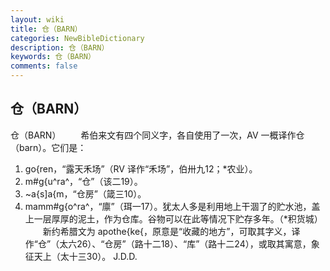 ```yaml
---
layout: wiki
title: 仓（BARN）
categories: NewBibleDictionary
description: 仓（BARN）
keywords: 仓（BARN）
comments: false
---
```


## 仓（BARN）



仓（BARN）
　　希伯来文有四个同义字，各自使用了一次，AV 一概译作仓（barn）。它们是：
1. go{ren，“露天禾场”（RV 译作“禾场”，伯卅九12；*农业）。
2. m#g{u^ra^，“仓”（该二19）。
3. ~a{s]a{m，“仓房”（箴三10）。
4. mamm#g{o^ra^，“廪”（珥一17）。犹太人多是利用地上干涸了的贮水池，盖上一层厚厚的泥土，作为仓库。谷物可以在此等情况下贮存多年。（*积货城）
　　新约希腊文为 apothe{ke{，原意是“收藏的地方”，可取其字义，译作“仓”（太六26）、“仓房”（路十二18）、“库”（路十二24），或取其寓意，象征天上（太十三30）。
J.D.D.



